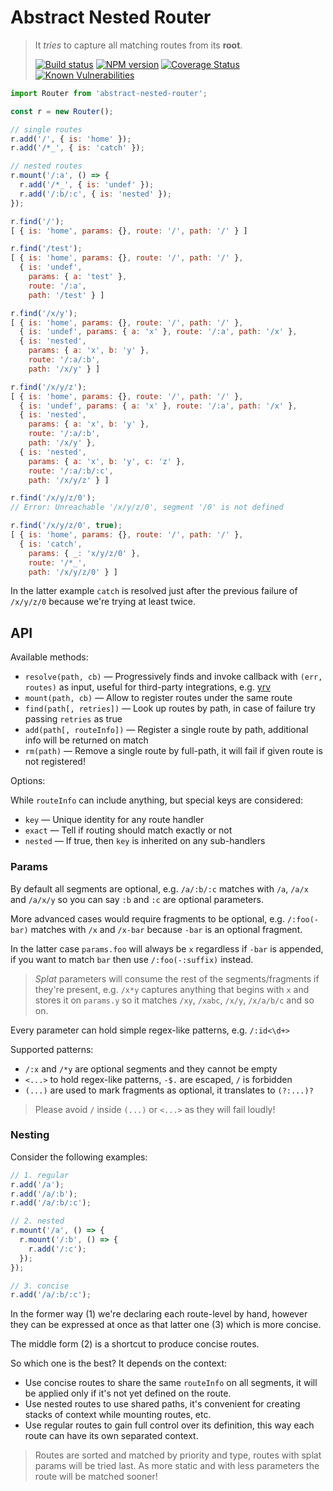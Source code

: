 # Abstract Nested Router

> It _tries_ to capture all matching routes from its **root**.
>
> [![Build status](https://github.com/pateketrueke/abstract-nested-router/actions/workflows/ci.yml/badge.svg)](https://github.com/pateketrueke/abstract-nested-router/actions/workflows/ci.yml)
> [![NPM version](https://badge.fury.io/js/abstract-nested-router.svg)](http://badge.fury.io/js/abstract-nested-router)
> [![Coverage Status](https://codecov.io/github/pateketrueke/abstract-nested-router/coverage.svg?branch=master)](https://codecov.io/github/pateketrueke/abstract-nested-router)
> [![Known Vulnerabilities](https://snyk.io/test/npm/abstract-nested-router/badge.svg)](https://snyk.io/test/npm/abstract-nested-router)

```js
import Router from 'abstract-nested-router';

const r = new Router();

// single routes
r.add('/', { is: 'home' });
r.add('/*_', { is: 'catch' });

// nested routes
r.mount('/:a', () => {
  r.add('/*_', { is: 'undef' });
  r.add('/:b/:c', { is: 'nested' });
});

r.find('/');
[ { is: 'home', params: {}, route: '/', path: '/' } ]

r.find('/test');
[ { is: 'home', params: {}, route: '/', path: '/' },
  { is: 'undef',
    params: { a: 'test' },
    route: '/:a',
    path: '/test' } ]

r.find('/x/y');
[ { is: 'home', params: {}, route: '/', path: '/' },
  { is: 'undef', params: { a: 'x' }, route: '/:a', path: '/x' },
  { is: 'nested',
    params: { a: 'x', b: 'y' },
    route: '/:a/:b',
    path: '/x/y' } ]

r.find('/x/y/z');
[ { is: 'home', params: {}, route: '/', path: '/' },
  { is: 'undef', params: { a: 'x' }, route: '/:a', path: '/x' },
  { is: 'nested',
    params: { a: 'x', b: 'y' },
    route: '/:a/:b',
    path: '/x/y' },
  { is: 'nested',
    params: { a: 'x', b: 'y', c: 'z' },
    route: '/:a/:b/:c',
    path: '/x/y/z' } ]

r.find('/x/y/z/0');
// Error: Unreachable '/x/y/z/0', segment '/0' is not defined

r.find('/x/y/z/0', true);
[ { is: 'home', params: {}, route: '/', path: '/' },
  { is: 'catch',
    params: { _: 'x/y/z/0' },
    route: '/*_',
    path: '/x/y/z/0' } ]
```

In the latter example `catch` is resolved just after the previous failure of `/x/y/z/0` because we're trying at least twice.

## API

Available methods:

- `resolve(path, cb)` &mdash; Progressively finds and invoke callback with `(err, routes)` as input, useful for third-party integrations, e.g. [yrv](https://www.npmjs.com/package/yrv)
- `mount(path, cb)` &mdash; Allow to register routes under the same route
- `find(path[, retries])` &mdash; Look up routes by path, in case of failure try passing `retries` as true
- `add(path[, routeInfo])` &mdash; Register a single route by path, additional info will be returned on match
- `rm(path)` &mdash; Remove a single route by full-path, it will fail if given route is not registered!

Options:

While `routeInfo` can include anything, but special keys are considered:

- `key` &mdash; Unique identity for any route handler
- `exact` &mdash; Tell if routing should match exactly or not
- `nested` &mdash;  If true, then `key` is inherited on any sub-handlers

### Params

By default all segments are optional, e.g. `/a/:b/:c` matches with `/a`, `/a/x` and `/a/x/y` so you can say `:b` and `:c` are optional parameters.

More advanced cases would require fragments to be optional, e.g. `/:foo(-bar)` matches with `/x` and `/x-bar` because `-bar` is an optional fragment.

In the latter case `params.foo` will always be `x` regardless if `-bar` is appended, if you want to match `bar` then use `/:foo(-:suffix)` instead.

> _Splat_ parameters will consume the rest of the segments/fragments if they're present, e.g. `/x*y` captures anything that begins with `x` and stores it on `params.y` so it matches `/xy`, `/xabc`, `/x/y`, `/x/a/b/c` and so on.

Every parameter can hold simple regex-like patterns, e.g. `/:id<\d+>`

Supported patterns:

- `/:x` and `/*y` are optional segments and they cannot be empty
- `<...>` to hold regex-like patterns, `-$.` are escaped, `/` is forbidden
- `(...)` are used to mark fragments as optional, it translates to `(?:...)?`

> Please avoid `/` inside `(...)` or `<...>` as they will fail loudly!

### Nesting

Consider the following examples:

```js
// 1. regular
r.add('/a');
r.add('/a/:b');
r.add('/a/:b/:c');

// 2. nested
r.mount('/a', () => {
  r.mount('/:b', () => {
    r.add('/:c');
  });
});

// 3. concise
r.add('/a/:b/:c');
```

In the former way (1) we're declaring each route-level by hand, however they can be expressed at once as that latter one (3) which is more concise.

The middle form (2) is a shortcut to produce concise routes.

So which one is the best? It depends on the context:

- Use concise routes to share the same `routeInfo` on all segments, it will be applied only if it's not yet defined on the route.
- Use nested routes to use shared paths, it's convenient for creating stacks of context while mounting routes, etc.
- Use regular routes to gain full control over its definition, this way each route can have its own separated context.

> Routes are sorted and matched by priority and type, routes with splat params will be tried last. As more static and with less parameters the route will be matched sooner!
